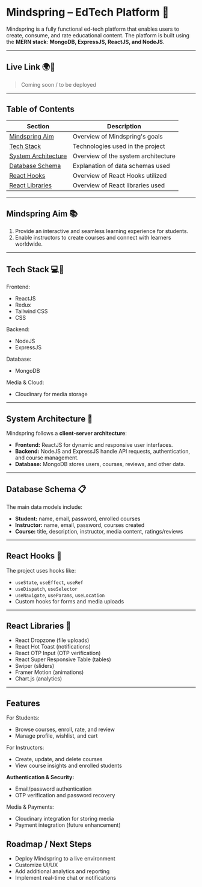 
# Mindspring – EdTech Platform 📝

Mindspring is a fully functional ed-tech platform that enables users to create, consume, and rate educational content.
The platform is built using the **MERN stack**: **MongoDB, ExpressJS, ReactJS, and NodeJS**.

---

## Live Link 🌍📡

> Coming soon / to be deployed

---

## Table of Contents

| Section                                      | Description                         |
| -------------------------------------------- | ----------------------------------- |
| [Mindspring Aim](#mindspring-aim-)           | Overview of Mindspring's goals      |
| [Tech Stack](#tech-stack-)                   | Technologies used in the project    |
| [System Architecture](#system-architecture-) | Overview of the system architecture |
| [Database Schema](#database-schema-)         | Explanation of data schemas used    |
| [React Hooks](#react-hooks-)                 | Overview of React Hooks utilized    |
| [React Libraries](#react-libraries-)         | Overview of React libraries used    |

---

## Mindspring Aim 📚

1. Provide an interactive and seamless learning experience for students.
2. Enable instructors to create courses and connect with learners worldwide.

---

## Tech Stack 💻🔧

Frontend:

* ReactJS
* Redux
* Tailwind CSS
* CSS

Backend:

* NodeJS
* ExpressJS

Database:

* MongoDB

Media & Cloud:

* Cloudinary for media storage

---

## System Architecture 🏰

Mindspring follows a **client-server architecture**:

* **Frontend:** ReactJS for dynamic and responsive user interfaces.
* **Backend:** NodeJS and ExpressJS handle API requests, authentication, and course management.
* **Database:** MongoDB stores users, courses, reviews, and other data.

---

## Database Schema 📋

The main data models include:

* **Student:** name, email, password, enrolled courses
* **Instructor:** name, email, password, courses created
* **Course:** title, description, instructor, media content, ratings/reviews

---

## React Hooks 🎣

The project uses hooks like:

* `useState`, `useEffect`, `useRef`
* `useDispatch`, `useSelector`
* `useNavigate`, `useParams`, `useLocation`
* Custom hooks for forms and media uploads

---

## React Libraries 🚀

* React Dropzone (file uploads)
* React Hot Toast (notifications)
* React OTP Input (OTP verification)
* React Super Responsive Table (tables)
* Swiper (sliders)
* Framer Motion (animations)
* Chart.js (analytics)

---

## Features

For Students:

* Browse courses, enroll, rate, and review
* Manage profile, wishlist, and cart

For Instructors:

* Create, update, and delete courses
* View course insights and enrolled students

**Authentication & Security:**

* Email/password authentication
* OTP verification and password recovery

Media & Payments:

* Cloudinary integration for storing media
* Payment integration (future enhancement)


## Roadmap / Next Steps

* Deploy Mindspring to a live environment
* Customize UI/UX
* Add additional analytics and reporting
* Implement real-time chat or notifications




